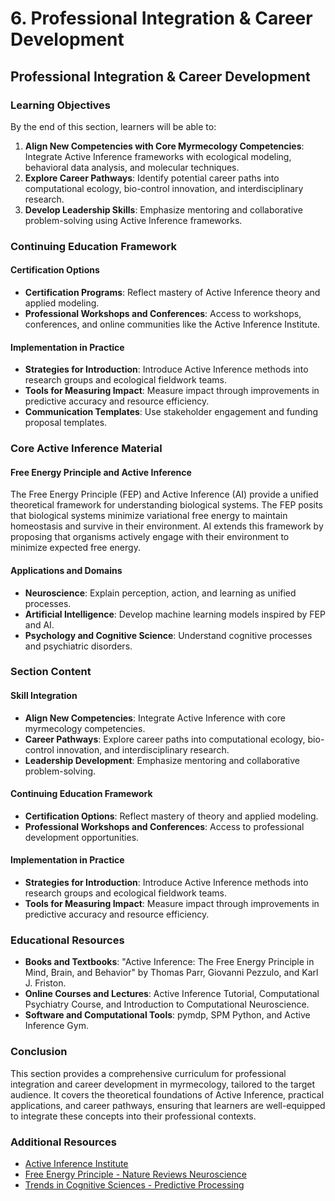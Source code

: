 # 6. Professional Integration & Career Development

## Professional Integration & Career Development

### Learning Objectives

By the end of this section, learners will be able to:

1. **Align New Competencies with Core Myrmecology Competencies**: Integrate Active Inference frameworks with ecological modeling, behavioral data analysis, and molecular techniques.
2. **Explore Career Pathways**: Identify potential career paths into computational ecology, bio-control innovation, and interdisciplinary research.
3. **Develop Leadership Skills**: Emphasize mentoring and collaborative problem-solving using Active Inference frameworks.

### Continuing Education Framework

#### Certification Options

- **Certification Programs**: Reflect mastery of Active Inference theory and applied modeling.
- **Professional Workshops and Conferences**: Access to workshops, conferences, and online communities like the Active Inference Institute.

#### Implementation in Practice

- **Strategies for Introduction**: Introduce Active Inference methods into research groups and ecological fieldwork teams.
- **Tools for Measuring Impact**: Measure impact through improvements in predictive accuracy and resource efficiency.
- **Communication Templates**: Use stakeholder engagement and funding proposal templates.

### Core Active Inference Material

#### Free Energy Principle and Active Inference

The Free Energy Principle (FEP) and Active Inference (AI) provide a unified theoretical framework for understanding biological systems. The FEP posits that biological systems minimize variational free energy to maintain homeostasis and survive in their environment. AI extends this framework by proposing that organisms actively engage with their environment to minimize expected free energy.

#### Applications and Domains

- **Neuroscience**: Explain perception, action, and learning as unified processes.
- **Artificial Intelligence**: Develop machine learning models inspired by FEP and AI.
- **Psychology and Cognitive Science**: Understand cognitive processes and psychiatric disorders.

### Section Content

#### Skill Integration

- **Align New Competencies**: Integrate Active Inference with core myrmecology competencies.
- **Career Pathways**: Explore career paths into computational ecology, bio-control innovation, and interdisciplinary research.
- **Leadership Development**: Emphasize mentoring and collaborative problem-solving.

#### Continuing Education Framework

- **Certification Options**: Reflect mastery of theory and applied modeling.
- **Professional Workshops and Conferences**: Access to professional development opportunities.

#### Implementation in Practice

- **Strategies for Introduction**: Introduce Active Inference methods into research groups and ecological fieldwork teams.
- **Tools for Measuring Impact**: Measure impact through improvements in predictive accuracy and resource efficiency.

### Educational Resources

- **Books and Textbooks**: "Active Inference: The Free Energy Principle in Mind, Brain, and Behavior" by Thomas Parr, Giovanni Pezzulo, and Karl J. Friston.
- **Online Courses and Lectures**: Active Inference Tutorial, Computational Psychiatry Course, and Introduction to Computational Neuroscience.
- **Software and Computational Tools**: pymdp, SPM Python, and Active Inference Gym.

### Conclusion

This section provides a comprehensive curriculum for professional integration and career development in myrmecology, tailored to the target audience. It covers the theoretical foundations of Active Inference, practical applications, and career pathways, ensuring that learners are well-equipped to integrate these concepts into their professional contexts.

### Additional Resources

- [Active Inference Institute](https://www.activeinference.institute/)
- [Free Energy Principle - Nature Reviews Neuroscience](https://www.nature.com/articles/nrn3214)
- [Trends in Cognitive Sciences - Predictive Processing](https://www.cell.com/trends/cognitive-sciences/home)
